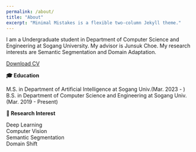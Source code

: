 ```yaml
---
permalink: /about/
title: "About"
excerpt: "Minimal Mistakes is a flexible two-column Jekyll theme."
---
```


I am a Undergraduate student in Department of Computer Science and Engineering at Sogang University. My advisor is Junsuk Choe. My research interests are Semantic Segmentation and Domain Adaptation.

[Download CV](https://drive.google.com/file/d/11jDwVwQiH0NU0MNDXlsfTYAtsgqoT4GV/view?usp=sharing)

**🎓 Education**

  M.S. in Department of Artificial Intelligence at Sogang Univ.(Mar. 2023 - )  
  B.S. in Department of Computer Science and Engineering at Sogang Univ.(Mar. 2019 - Present)

**📗 Research Interest**

  Deep Learning<br>
  Computer Vision<br>
  Semantic Segmentation<br>
  Domain Shift<br>
